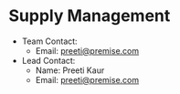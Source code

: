 # Supply Management
* Team Contact:
  * Email: preeti@premise.com
* Lead Contact:
  * Name: Preeti Kaur
  * Email: preeti@premise.com
